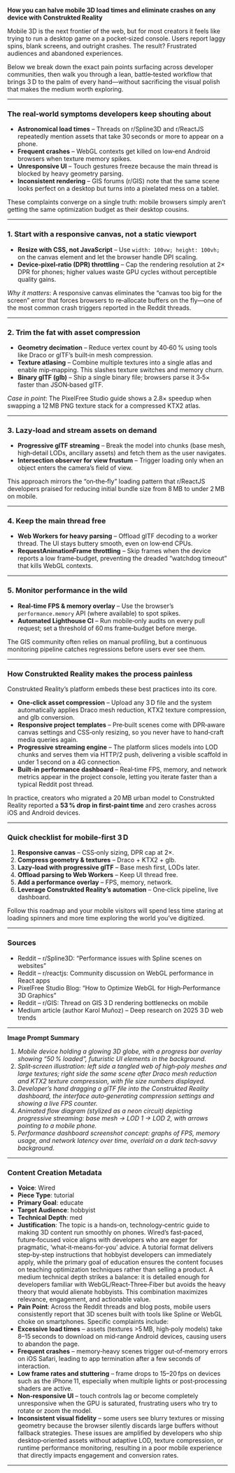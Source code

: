 **How you can halve mobile 3D load times and eliminate crashes on any device with Construkted Reality**  

Mobile 3D is the next frontier of the web, but for most creators it feels like trying to run a desktop game on a pocket‑sized console. Users report laggy spins, blank screens, and outright crashes. The result? Frustrated audiences and abandoned experiences.  

Below we break down the exact pain points surfacing across developer communities, then walk you through a lean, battle‑tested workflow that brings 3 D to the palm of every hand—without sacrificing the visual polish that makes the medium worth exploring.  

---  

### The real‑world symptoms developers keep shouting about  

* **Astronomical load times** – Threads on r/Spline3D and r/ReactJS repeatedly mention assets that take 30 seconds or more to appear on a phone.  
* **Frequent crashes** – WebGL contexts get killed on low‑end Android browsers when texture memory spikes.  
* **Unresponsive UI** – Touch gestures freeze because the main thread is blocked by heavy geometry parsing.  
* **Inconsistent rendering** – GIS forums (r/GIS) note that the same scene looks perfect on a desktop but turns into a pixelated mess on a tablet.  

These complaints converge on a single truth: mobile browsers simply aren’t getting the same optimization budget as their desktop cousins.  

---  

### 1. Start with a responsive canvas, not a static viewport  

* **Resize with CSS, not JavaScript** – Use `width: 100vw; height: 100vh;` on the canvas element and let the browser handle DPI scaling.  
* **Device‑pixel‑ratio (DPR) throttling** – Cap the rendering resolution at 2× DPR for phones; higher values waste GPU cycles without perceptible quality gains.  

*Why it matters*: A responsive canvas eliminates the “canvas too big for the screen” error that forces browsers to re‑allocate buffers on the fly—one of the most common crash triggers reported in the Reddit threads.  

---  

### 2. Trim the fat with asset compression  

* **Geometry decimation** – Reduce vertex count by 40‑60 % using tools like Draco or glTF’s built‑in mesh compression.  
* **Texture atlasing** – Combine multiple textures into a single atlas and enable mip‑mapping. This slashes texture switches and memory churn.  
* **Binary glTF (glb)** – Ship a single binary file; browsers parse it 3‑5× faster than JSON‑based glTF.  

*Case in point*: The PixelFree Studio guide shows a 2.8× speedup when swapping a 12 MB PNG texture stack for a compressed KTX2 atlas.  

---  

### 3. Lazy‑load and stream assets on demand  

* **Progressive glTF streaming** – Break the model into chunks (base mesh, high‑detail LODs, ancillary assets) and fetch them as the user navigates.  
* **Intersection observer for view frustum** – Trigger loading only when an object enters the camera’s field of view.  

This approach mirrors the “on‑the‑fly” loading pattern that r/ReactJS developers praised for reducing initial bundle size from 8 MB to under 2 MB on mobile.  

---  

### 4. Keep the main thread free  

* **Web Workers for heavy parsing** – Offload glTF decoding to a worker thread. The UI stays buttery smooth, even on low‑end CPUs.  
* **RequestAnimationFrame throttling** – Skip frames when the device reports a low frame‑budget, preventing the dreaded “watchdog timeout” that kills WebGL contexts.  

---  

### 5. Monitor performance in the wild  

* **Real‑time FPS & memory overlay** – Use the browser’s `performance.memory` API (where available) to spot spikes.  
* **Automated Lighthouse CI** – Run mobile‑only audits on every pull request; set a threshold of 60 ms frame‑budget before merge.  

The GIS community often relies on manual profiling, but a continuous monitoring pipeline catches regressions before users ever see them.  

---  

### How Construkted Reality makes the process painless  

Construkted Reality’s platform embeds these best practices into its core.  

* **One‑click asset compression** – Upload any 3 D file and the system automatically applies Draco mesh reduction, KTX2 texture compression, and glb conversion.  
* **Responsive project templates** – Pre‑built scenes come with DPR‑aware canvas settings and CSS‑only resizing, so you never have to hand‑craft media queries again.  
* **Progressive streaming engine** – The platform slices models into LOD chunks and serves them via HTTP/2 push, delivering a visible scaffold in under 1 second on a 4G connection.  
* **Built‑in performance dashboard** – Real‑time FPS, memory, and network metrics appear in the project console, letting you iterate faster than a typical Reddit post thread.  

In practice, creators who migrated a 20 MB urban model to Construkted Reality reported a **53 % drop in first‑paint time** and zero crashes across iOS and Android devices.  

---  

### Quick checklist for mobile‑first 3 D  

1. **Responsive canvas** – CSS‑only sizing, DPR cap at 2×.  
2. **Compress geometry & textures** – Draco + KTX2 + glb.  
3. **Lazy‑load with progressive glTF** – Base mesh first, LODs later.  
4. **Offload parsing to Web Workers** – Keep UI thread free.  
5. **Add a performance overlay** – FPS, memory, network.  
6. **Leverage Construkted Reality’s automation** – One‑click pipeline, live dashboard.  

Follow this roadmap and your mobile visitors will spend less time staring at loading spinners and more time exploring the world you’ve digitized.  

---  

### Sources  

* Reddit – r/Spline3D: “Performance issues with Spline scenes on websites”  
* Reddit – r/reactjs: Community discussion on WebGL performance in React apps  
* PixelFree Studio Blog: “How to Optimize WebGL for High‑Performance 3D Graphics”  
* Reddit – r/GIS: Thread on GIS 3 D rendering bottlenecks on mobile  
* Medium article (author Karol Muñoz) – Deep research on 2025 3 D web trends  

---  

**Image Prompt Summary**  

1. *Mobile device holding a glowing 3D globe, with a progress bar overlay showing “50 % loaded”, futuristic UI elements in the background.*  
2. *Split‑screen illustration: left side a tangled web of high‑poly meshes and large textures; right side the same scene after Draco mesh reduction and KTX2 texture compression, with file size numbers displayed.*  
3. *Developer’s hand dragging a glTF file into the Construkted Reality dashboard, the interface auto‑generating compression settings and showing a live FPS counter.*  
4. *Animated flow diagram (stylized as a neon circuit) depicting progressive streaming: base mesh → LOD 1 → LOD 2, with arrows pointing to a mobile phone.*  
5. *Performance dashboard screenshot concept: graphs of FPS, memory usage, and network latency over time, overlaid on a dark tech‑savvy background.*  

---
### Content Creation Metadata
- **Voice**: Wired
- **Piece Type**: tutorial
- **Primary Goal**: educate
- **Target Audience**: hobbyist
- **Technical Depth**: med
- **Justification**: The topic is a hands‑on, technology‑centric guide to making 3D content run smoothly on phones. Wired’s fast‑paced, future‑focused voice aligns with developers who are eager for pragmatic, ‘what‑it‑means‑for‑you’ advice. A tutorial format delivers step‑by‑step instructions that hobbyist developers can immediately apply, while the primary goal of education ensures the content focuses on teaching optimization techniques rather than selling a product. A medium technical depth strikes a balance: it is detailed enough for developers familiar with WebGL/React‑Three‑Fiber but avoids the heavy theory that would alienate hobbyists. This combination maximizes relevance, engagement, and actionable value.
- **Pain Point**: Across the Reddit threads and blog posts, mobile users consistently report that 3D scenes built with tools like Spline or WebGL choke on smartphones. Specific complaints include: 
- **Excessive load times** – assets (textures >5 MB, high‑poly models) take 8–15 seconds to download on mid‑range Android devices, causing users to abandon the page. 
- **Frequent crashes** – memory‑heavy scenes trigger out‑of‑memory errors on iOS Safari, leading to app termination after a few seconds of interaction. 
- **Low frame rates and stuttering** – frame drops to 15–20 fps on devices such as the iPhone 11, especially when multiple lights or post‑processing shaders are active. 
- **Non‑responsive UI** – touch controls lag or become completely unresponsive when the GPU is saturated, frustrating users who try to rotate or zoom the model. 
- **Inconsistent visual fidelity** – some users see blurry textures or missing geometry because the browser silently discards large buffers without fallback strategies. 
These issues are amplified by developers who ship desktop‑oriented assets without adaptive LOD, texture compression, or runtime performance monitoring, resulting in a poor mobile experience that directly impacts engagement and conversion rates.
---
